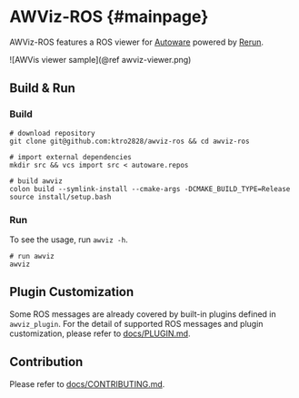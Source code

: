 # AWViz-ROS {#mainpage}

AWViz-ROS features a ROS viewer for [Autoware](https://autoware.org) powered by [Rerun](https://rerun.io).

![AWVis viewer sample](@ref awviz-viewer.png)

## Build & Run

### Build

```shell
# download repository
git clone git@github.com:ktro2828/awviz-ros && cd awviz-ros

# import external dependencies
mkdir src && vcs import src < autoware.repos

# build awviz
colon build --symlink-install --cmake-args -DCMAKE_BUILD_TYPE=Release
source install/setup.bash
```

### Run

To see the usage, run `awviz -h`.

```shell
# run awviz
awviz
```

## Plugin Customization

Some ROS messages are already covered by built-in plugins defined in `awviz_plugin`.
For the detail of supported ROS messages and plugin customization, please refer to [docs/PLUGIN.md](./docs/PLUGIN.md).

## Contribution

Please refer to [docs/CONTRIBUTING.md](./docs/CONTRIBUTING.md).
